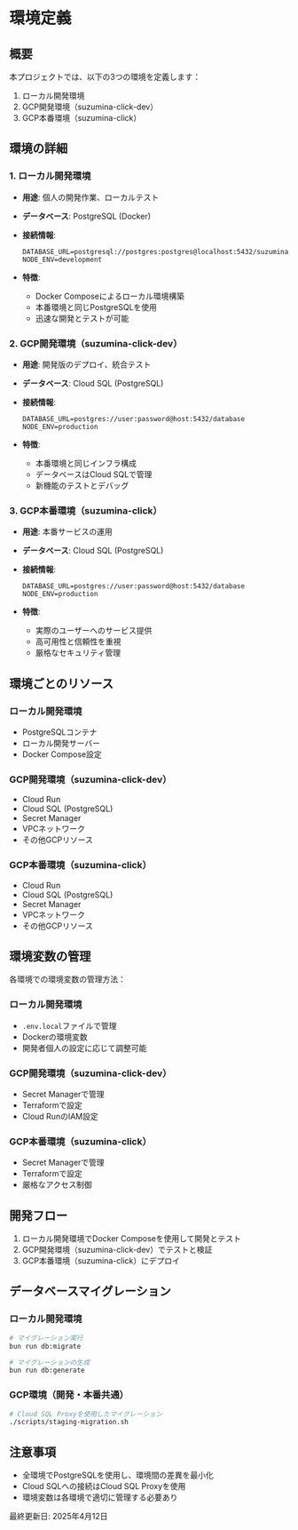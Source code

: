 # 環境定義

## 概要

本プロジェクトでは、以下の3つの環境を定義します：

1. ローカル開発環境
2. GCP開発環境（suzumina-click-dev）
3. GCP本番環境（suzumina-click）

## 環境の詳細

### 1. ローカル開発環境

- **用途**: 個人の開発作業、ローカルテスト
- **データベース**: PostgreSQL (Docker)
- **接続情報**:

  ```env
  DATABASE_URL=postgresql://postgres:postgres@localhost:5432/suzumina_dev
  NODE_ENV=development
  ```

- **特徴**:
  - Docker Composeによるローカル環境構築
  - 本番環境と同じPostgreSQLを使用
  - 迅速な開発とテストが可能

### 2. GCP開発環境（suzumina-click-dev）

- **用途**: 開発版のデプロイ、統合テスト
- **データベース**: Cloud SQL (PostgreSQL)
- **接続情報**:

  ```env
  DATABASE_URL=postgres://user:password@host:5432/database
  NODE_ENV=production
  ```

- **特徴**:
  - 本番環境と同じインフラ構成
  - データベースはCloud SQLで管理
  - 新機能のテストとデバッグ

### 3. GCP本番環境（suzumina-click）

- **用途**: 本番サービスの運用
- **データベース**: Cloud SQL (PostgreSQL)
- **接続情報**:

  ```env
  DATABASE_URL=postgres://user:password@host:5432/database
  NODE_ENV=production
  ```

- **特徴**:
  - 実際のユーザーへのサービス提供
  - 高可用性と信頼性を重視
  - 厳格なセキュリティ管理

## 環境ごとのリソース

### ローカル開発環境

- PostgreSQLコンテナ
- ローカル開発サーバー
- Docker Compose設定

### GCP開発環境（suzumina-click-dev）

- Cloud Run
- Cloud SQL (PostgreSQL)
- Secret Manager
- VPCネットワーク
- その他GCPリソース

### GCP本番環境（suzumina-click）

- Cloud Run
- Cloud SQL (PostgreSQL)
- Secret Manager
- VPCネットワーク
- その他GCPリソース

## 環境変数の管理

各環境での環境変数の管理方法：

### ローカル開発環境

- `.env.local`ファイルで管理
- Dockerの環境変数
- 開発者個人の設定に応じて調整可能

### GCP開発環境（suzumina-click-dev）

- Secret Managerで管理
- Terraformで設定
- Cloud RunのIAM設定

### GCP本番環境（suzumina-click）

- Secret Managerで管理
- Terraformで設定
- 厳格なアクセス制御

## 開発フロー

1. ローカル開発環境でDocker Composeを使用して開発とテスト
2. GCP開発環境（suzumina-click-dev）でテストと検証
3. GCP本番環境（suzumina-click）にデプロイ

## データベースマイグレーション

### ローカル開発環境

```bash
# マイグレーション実行
bun run db:migrate

# マイグレーションの生成
bun run db:generate
```

### GCP環境（開発・本番共通）

```bash
# Cloud SQL Proxyを使用したマイグレーション
./scripts/staging-migration.sh
```

## 注意事項

- 全環境でPostgreSQLを使用し、環境間の差異を最小化
- Cloud SQLへの接続はCloud SQL Proxyを使用
- 環境変数は各環境で適切に管理する必要あり

最終更新日: 2025年4月12日
